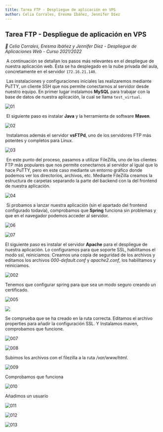 ```yaml
---
title: Tarea FTP - Despliegue de aplicación en VPS
author: Celia Corrales, Eresma Ibáñez, Jennifer Díez
---
```


## Tarea FTP - Despliegue de aplicación en VPS

*:pushpin: Celia Corrales, Eresma Ibáñez y Jennifer Díez - Despliegue de Aplicaciones Web - Curso 2021/2022*



​	A continuación se detallan los pasos más relevantes en el despliegue de nuestra aplicación web. Ésta se ha desplegado en la nube privada del aula, concretamente en el servidor `172.16.21.140`.

​	Las instalaciones y configuraciones iniciales las realizaremos mediante PuTTY, un cliente SSH que nos permite conectarnos al servidor desde nuestro equipo. En primer lugar instalamos **MySQL** para trabajar con la base de datos de nuestra aplicación, la cual se llama `test_virtual`.

![01](celiaEresmaJennifer_documentacion.assets/01-16464085740621.png)

​	El siguiente paso es instalar **Java** y la herramienta de software **Maven**.

![02](celiaEresmaJennifer_documentacion.assets/02.png)

​	Instalamos además el servidor **vsFTPd**, uno de los servidores FTP más potentes y completos para Linux.

![03](celiaEresmaJennifer_documentacion.assets/03.png)

​	En este punto del proceso, pasamos a utilizar FileZilla, uno de los clientes FTP más populares que nos permite conectarnos al servidor al igual que lo hace PuTTY, pero en este caso mediante un entorno gráfico donde podemos ver los directorios, archivos, etc. Mediante FileZilla creamos la estructura de carpetas separando la parte del backend con la del frontend de nuestra aplicación.

![04](celiaEresmaJennifer_documentacion.assets/04.png)

​	Si probamos a lanzar nuestra aplicación (sin el apartado del frontend configurado todavía), comprobamos que **Spring** funciona sin problemas y que en el navegador podemos acceder al servidor.

![06](celiaEresmaJennifer_documentacion.assets/06.png)

![07](celiaEresmaJennifer_documentacion.assets/07.png)

El siguiente paso es instalar el servidor **Apache** para el despliegue de nuestra aplicación. Lo configuramos para que soporte SSL, habilitamos el modo ssl, reiniciamos. Creamos una copia de seguridad de los archivos y editamos los archivos *000-default.conf* y *apache2.conf*, los habilitamos y reiniciamos.

![002](celiaEresmaJennifer_documentacion.assets/002.PNG)

Tenemos que configurar spring para que sea un modo seguro creando un certificado.

![005](celiaEresmaJennifer_documentacion.assets/005.PNG)



![ ](celiaEresmaJennifer_documentacion.assets/006.PNG)

Se comprueba que se ha creado en la ruta correcta. Editamos el archivo properties para añadir la configuración SSL. Y Instalamos maven, comprobamos que funcione.

![007](celiaEresmaJennifer_documentacion.assets/007.png)

![008](celiaEresmaJennifer_documentacion.assets/008.png)



Subimos los archivos con el filezilla a la ruta */var/www/html*.

![009](celiaEresmaJennifer_documentacion.assets/009.png)



Comprobamos que funciona

![010](celiaEresmaJennifer_documentacion.assets/010.png)

Añadimos un usuario

![011](celiaEresmaJennifer_documentacion.assets/011.png)

![012](celiaEresmaJennifer_documentacion.assets/012.png)



![013](celiaEresmaJennifer_documentacion.assets/013.png)